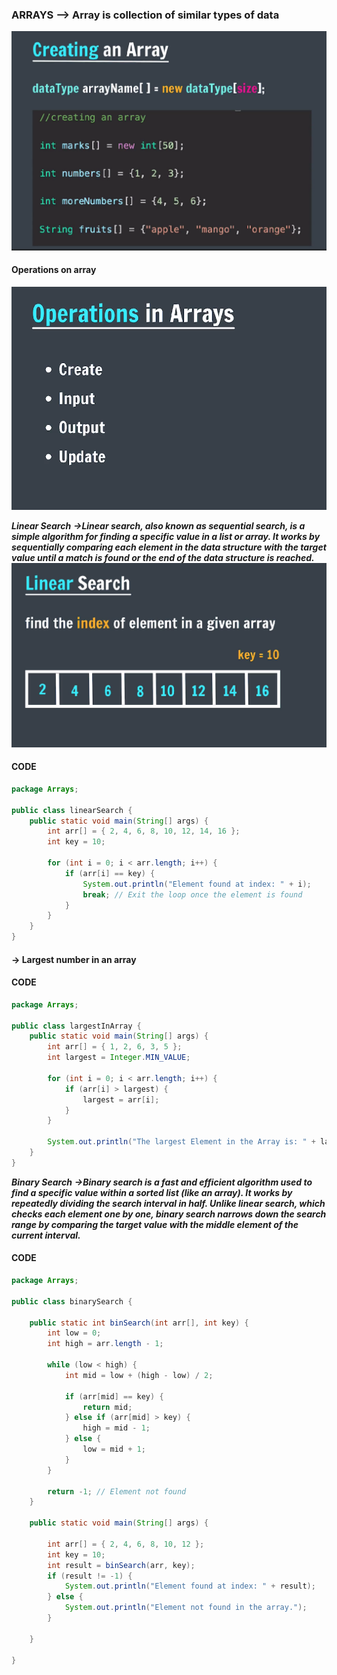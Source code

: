 ### ARRAYS --> Array is collection of similar types of data

![Creating array](image.png)

#### Operations on array

![operation](image1.png)

**_Linear Search_**
**_->Linear search, also known as sequential search, is a simple algorithm for finding a specific value in a list or array. It works by sequentially comparing each element in the data structure with the target value until a match is found or the end of the data structure is reached._**
![Linear search](image2.png)

#### CODE

```java
package Arrays;

public class linearSearch {
    public static void main(String[] args) {
        int arr[] = { 2, 4, 6, 8, 10, 12, 14, 16 };
        int key = 10;

        for (int i = 0; i < arr.length; i++) {
            if (arr[i] == key) {
                System.out.println("Element found at index: " + i);
                break; // Exit the loop once the element is found
            }
        }
    }
}
```

#### -> Largest number in an array

#### CODE

```java
package Arrays;

public class largestInArray {
    public static void main(String[] args) {
        int arr[] = { 1, 2, 6, 3, 5 };
        int largest = Integer.MIN_VALUE;

        for (int i = 0; i < arr.length; i++) {
            if (arr[i] > largest) {
                largest = arr[i];
            }
        }

        System.out.println("The largest Element in the Array is: " + largest);
    }
}
```

**_Binary Search_**
**_->Binary search is a fast and efficient algorithm used to find a specific value within a sorted list (like an array). It works by repeatedly dividing the search interval in half. Unlike linear search, which checks each element one by one, binary search narrows down the search range by comparing the target value with the middle element of the current interval._**

#### CODE

```java
package Arrays;

public class binarySearch {

    public static int binSearch(int arr[], int key) {
        int low = 0;
        int high = arr.length - 1;

        while (low < high) {
            int mid = low + (high - low) / 2;

            if (arr[mid] == key) {
                return mid;
            } else if (arr[mid] > key) {
                high = mid - 1;
            } else {
                low = mid + 1;
            }
        }

        return -1; // Element not found
    }

    public static void main(String[] args) {

        int arr[] = { 2, 4, 6, 8, 10, 12 };
        int key = 10;
        int result = binSearch(arr, key);
        if (result != -1) {
            System.out.println("Element found at index: " + result);
        } else {
            System.out.println("Element not found in the array.");
        }

    }

}
```
